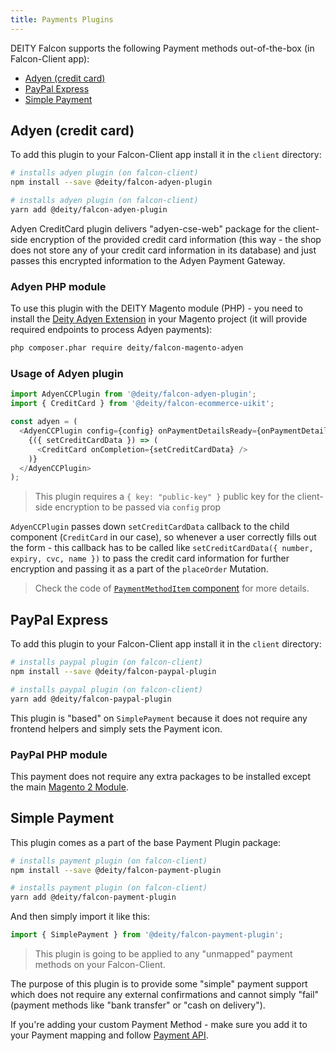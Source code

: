 ```yaml
---
title: Payments Plugins
---
```


DEITY Falcon supports the following Payment methods out-of-the-box (in Falcon-Client app):

- [Adyen (credit card)](#adyen-credit-card)
- [PayPal Express](#paypal-express)
- [Simple Payment](#simple-payment)

## Adyen (credit card)

To add this plugin to your Falcon-Client app install it in the `client` directory:

<!--DOCUSAURUS_CODE_TABS-->
<!--npm-->

```bash
# installs adyen plugin (on falcon-client)
npm install --save @deity/falcon-adyen-plugin
```

<!--Yarn-->

```bash
# installs adyen plugin (on falcon-client)
yarn add @deity/falcon-adyen-plugin
```

<!--END_DOCUSAURUS_CODE_TABS-->

Adyen CreditCard plugin delivers "adyen-cse-web" package for the client-side encryption of the provided
credit card information (this way - the shop does not store any of your credit card information in its database)
and just passes this encrypted information to the Adyen Payment Gateway.

### Adyen PHP module

To use this plugin with the DEITY Magento module (PHP) - you need to install the
[Deity Adyen Extension](https://github.com/deity-io/magento-adyen-api) in your
Magento project (it will provide required endpoints to process Adyen payments):

```bash
php composer.phar require deity/falcon-magento-adyen
```

### Usage of Adyen plugin

```js
import AdyenCCPlugin from '@deity/falcon-adyen-plugin';
import { CreditCard } from '@deity/falcon-ecommerce-uikit';

const adyen = (
  <AdyenCCPlugin config={config} onPaymentDetailsReady={onPaymentDetailsReady}>
    {({ setCreditCardData }) => (
      <CreditCard onCompletion={setCreditCardData} />
    )}
  </AdyenCCPlugin>
);
```

> This plugin requires a `{ key: "public-key" }` public key for the client-side encryption to be passed via `config` prop

`AdyenCCPlugin` passes down `setCreditCardData` callback to the child component (`CreditCard` in our case), so whenever a user
correctly fills out the form - this callback has to be called like `setCreditCardData({ number, expiry, cvc, name })` to pass
the credit card information for further encryption and passing it as a part of the `placeOrder` Mutation.

> Check the code of [`PaymentMethodItem` component](https://github.com/deity-io/falcon/blob/dev/examples/shop-with-blog/client/src/pages/shop/Checkout/components/PaymentMethodItem.js)
> for more details.

## PayPal Express

To add this plugin to your Falcon-Client app install it in the `client` directory:

<!--DOCUSAURUS_CODE_TABS-->
<!--npm-->

```bash
# installs paypal plugin (on falcon-client)
npm install --save @deity/falcon-paypal-plugin
```

<!--Yarn-->

```bash
# installs paypal plugin (on falcon-client)
yarn add @deity/falcon-paypal-plugin
```

<!--END_DOCUSAURUS_CODE_TABS-->

This plugin is "based" on `SimplePayment` because it does not require any frontend helpers and simply sets the Payment icon.

### PayPal PHP module

This payment does not require any extra packages to be installed except the main [Magento 2 Module](/docs/open-source/backend/installing-magento2#installing).

## Simple Payment

This plugin comes as a part of the base Payment Plugin package:

<!--DOCUSAURUS_CODE_TABS-->
<!--npm-->

```bash
# installs payment plugin (on falcon-client)
npm install --save @deity/falcon-payment-plugin
```

<!--Yarn-->

```bash
# installs payment plugin (on falcon-client)
yarn add @deity/falcon-payment-plugin
```

<!--END_DOCUSAURUS_CODE_TABS-->

And then simply import it like this:

```js
import { SimplePayment } from '@deity/falcon-payment-plugin';
```

> This plugin is going to be applied to any "unmapped" payment methods on your Falcon-Client.

The purpose of this plugin is to provide some "simple" payment support which does not require any external
confirmations and cannot simply "fail" (payment methods like "bank transfer" or "cash on delivery").

If you're adding your custom Payment Method - make sure you add it to your Payment mapping and follow
[Payment API](/docs/open-source/payments/api).
